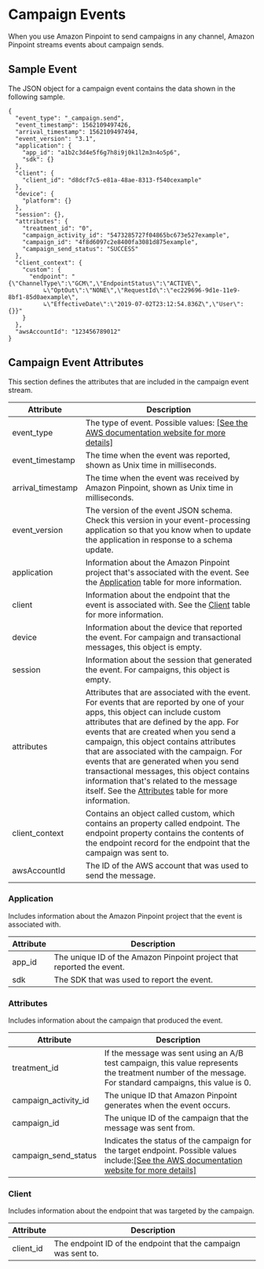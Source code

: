 # Campaign Events<a name="event-streams-data-campaign"></a>

When you use Amazon Pinpoint to send campaigns in any channel, Amazon Pinpoint streams events about campaign sends\.

## Sample Event<a name="event-streams-data-campaign-example"></a>

The JSON object for a campaign event contains the data shown in the following sample\.

```
{
  "event_type": "_campaign.send",
  "event_timestamp": 1562109497426,
  "arrival_timestamp": 1562109497494,
  "event_version": "3.1",
  "application": {
    "app_id": "a1b2c3d4e5f6g7h8i9j0k1l2m3n4o5p6",
    "sdk": {}
  },
  "client": {
    "client_id": "d8dcf7c5-e81a-48ae-8313-f540cexample"
  },
  "device": {
    "platform": {}
  },
  "session": {},
  "attributes": {
    "treatment_id": "0",
    "campaign_activity_id": "5473285727f04865bc673e527example",
    "campaign_id": "4f8d6097c2e8400fa3081d875example",
    "campaign_send_status": "SUCCESS"
  },
  "client_context": {
    "custom": {
      "endpoint": "{\"ChannelType\":\"GCM\",\"EndpointStatus\":\"ACTIVE\",
          ↳\"OptOut\":\"NONE\",\"RequestId\":\"ec229696-9d1e-11e9-8bf1-85d0aexample\",
          ↳\"EffectiveDate\":\"2019-07-02T23:12:54.836Z\",\"User\":{}}"
    }
  },
  "awsAccountId": "123456789012"
}
```

## Campaign Event Attributes<a name="event-streams-data-campaign-attributes"></a>

This section defines the attributes that are included in the campaign event stream\.


| Attribute | Description | 
| --- | --- | 
| event\_type |  The type of event\. Possible values: [\[See the AWS documentation website for more details\]](http://docs.aws.amazon.com/pinpoint/latest/developerguide/event-streams-data-campaign.html)  | 
| event\_timestamp | The time when the event was reported, shown as Unix time in milliseconds\. | 
| arrival\_timestamp | The time when the event was received by Amazon Pinpoint, shown as Unix time in milliseconds\. | 
| event\_version |  The version of the event JSON schema\.  Check this version in your event\-processing application so that you know when to update the application in response to a schema update\.   | 
| application | Information about the Amazon Pinpoint project that's associated with the event\. See the [Application](#event-streams-data-campaign-attributes-application) table for more information\. | 
| client | Information about the endpoint that the event is associated with\. See the [Client](#event-streams-data-campaign-attributes-client) table for more information\. | 
| device | Information about the device that reported the event\. For campaign and transactional messages, this object is empty\. | 
| session | Information about the session that generated the event\. For campaigns, this object is empty\. | 
| attributes |  Attributes that are associated with the event\. For events that are reported by one of your apps, this object can include custom attributes that are defined by the app\. For events that are created when you send a campaign, this object contains attributes that are associated with the campaign\. For events that are generated when you send transactional messages, this object contains information that's related to the message itself\. See the [Attributes](#event-streams-data-campaign-attributes-attrs) table for more information\.  | 
| client\_context | Contains an object called custom, which contains an property called endpoint\. The endpoint property contains the contents of the endpoint record for the endpoint that the campaign was sent to\. | 
| awsAccountId |  The ID of the AWS account that was used to send the message\.  | 

### Application<a name="event-streams-data-campaign-attributes-application"></a>

Includes information about the Amazon Pinpoint project that the event is associated with\.


| Attribute | Description | 
| --- | --- | 
| app\_id |  The unique ID of the Amazon Pinpoint project that reported the event\.  | 
| sdk |  The SDK that was used to report the event\.   | 

### Attributes<a name="event-streams-data-campaign-attributes-attrs"></a>

Includes information about the campaign that produced the event\.


| Attribute | Description | 
| --- | --- | 
| treatment\_id |  If the message was sent using an A/B test campaign, this value represents the treatment number of the message\. For standard campaigns, this value is 0\.  | 
| campaign\_activity\_id | The unique ID that Amazon Pinpoint generates when the event occurs\. | 
| campaign\_id |  The unique ID of the campaign that the message was sent from\.  | 
| campaign\_send\_status | Indicates the status of the campaign for the target endpoint\. Possible values include:[\[See the AWS documentation website for more details\]](http://docs.aws.amazon.com/pinpoint/latest/developerguide/event-streams-data-campaign.html)  | 

### Client<a name="event-streams-data-campaign-attributes-client"></a>

Includes information about the endpoint that was targeted by the campaign\.


| Attribute | Description | 
| --- | --- | 
| client\_id | The endpoint ID of the endpoint that the campaign was sent to\. | 